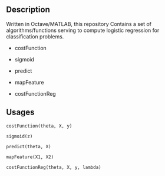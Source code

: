## Description
Written in Octave/MATLAB, this repository Contains a set of algorithms/functions serving to compute logistic regression for classification problems.

- costFunction

- sigmoid

- predict

- mapFeature

- costFunctionReg


## Usages
```
costFunction(theta, X, y)

sigmoid(z)

predict(theta, X)

mapFeature(X1, X2)

costFunctionReg(theta, X, y, lambda)
```

